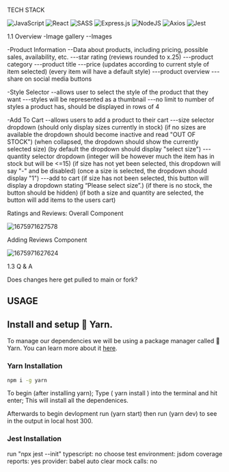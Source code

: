 TECH STACK

![JavaScript](https://img.shields.io/badge/javascript-%23323330.svg?style=for-the-badge&logo=javascript&logoColor=%23F7DF1E)
![React](https://img.shields.io/badge/react-%2320232a.svg?style=for-the-badge&logo=react&logoColor=%2361DAFB)
![SASS](https://img.shields.io/badge/SASS-hotpink.svg?style=for-the-badge&logo=SASS&logoColor=white)
![Express.js](https://img.shields.io/badge/express.js-%23404d59.svg?style=for-the-badge&logo=express&logoColor=%2361DAFB)
![NodeJS](https://img.shields.io/badge/node.js-6DA55F?style=for-the-badge&logo=node.js&logoColor=white)
![Axios](https://img.shields.io/badge/-Axios-671ddf?logo=axios&logoColor=black&style=for-the-badge)
![Jest](https://img.shields.io/badge/Jest-323330?style=for-the-badge&logo=Jest&logoColor=white)

1.1 Overview
-Image gallery
--Images

-Product Information
--Data about products, including pricing, possible sales, availability, etc.
---star rating (reviews rounded to x.25)
---product category
---product title
---price (updates according to current style of item selected) (every item will have a default style)
---product overview
---share on social media buttons

-Style Selector
--allows user to select the style of the product that they want
---styles will be represented as a thumbnail
---no limit to number of styles a product has, should be displayed in rows of 4

-Add To Cart
--allows users to add a product to their cart
---size selector dropdown (should only display sizes currently in stock) (if no sizes are available the dropdown should become inactive and read "OUT OF STOCK") (when collapsed, the dropdown should show the currently selected size) (by default the dropdown should display "select size")
---quantity selector dropdown (integer will be however much the item has in stock but will be <=15) (if size has not yet been selected, this dropdown will say "-" and be disabled) (once a size is selected, the dropdown should display "1")
---add to cart (if size has not been selected, this button will display a dropdown stating “Please select size”.) (if there is no stock, the button should be hidden) (if both a size and quantity are selected, the button will add items to the users cart)

Ratings and Reviews: 
Overall Component

![1675971627578](https://user-images.githubusercontent.com/34527037/221379097-399096ef-0103-441a-834b-9e84e5bccf1b.jpeg)

Adding Reviews Component

![1675971627624](https://user-images.githubusercontent.com/34527037/221379099-67f00f2c-8ee1-4b77-b0d2-a1571dc4111f.jpeg)

1.3 Q & A

Does changes here get pulled to main or fork?

USAGE
--------------------------------------------------------------------------------------------------------



## Install and setup 🧶 Yarn.
To manage our dependencies we will be using a package manager called 🧶 Yarn. You can learn more about it [here](https://yarnpkg.com/).

### Yarn Installation
```bash
npm i -g yarn
```
To begin (after installing yarn); Type ( yarn install ) into the terminal and hit enter; This will install all the dependenices.

Afterwards to begin devlopment run (yarn start) then run (yarn dev) to see in the output in local host 300.

### Jest Installation
run "npx jest --init"
typescript: no
choose test environment: jsdom
coverage reports: yes
provider: babel
auto clear mock calls: no


